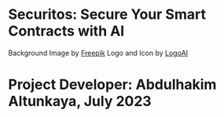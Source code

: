 # Securitos: Secure Your Smart Contracts with AI

Background Image by <a href="https://www.freepik.com/free-vector/curvy-elegant-background-blue-tones_6584549.htm">Freepik</a>
Logo and Icon by <a href="https://www.logoai.com/">LogoAI</a>

# Project Developer: Abdulhakim Altunkaya, July 2023